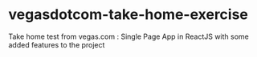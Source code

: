 # vegasdotcom-take-home-exercise
Take home test from vegas.com : Single Page App in ReactJS with some added features to the project
